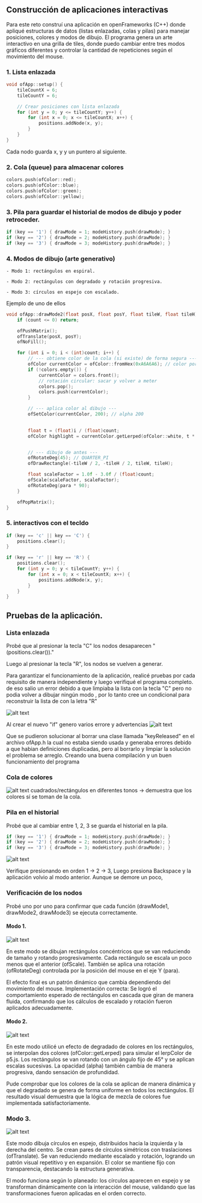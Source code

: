 ## Construcción de aplicaciones interactivas
Para este reto construí una aplicación en openFrameworks (C++) donde apliqué estructuras de datos (listas enlazadas, colas y pilas) para manejar posiciones, colores y modos de dibujo. El programa genera un arte interactivo en una grilla de tiles, donde puedo cambiar entre tres modos gráficos diferentes y controlar la cantidad de repeticiones según el movimiento del mouse.

### 1. Lista enlazada
```cpp
void ofApp::setup() {
    tileCountX = 6;
    tileCountY = 6;

    // Crear posiciones con lista enlazada
    for (int y = 0; y <= tileCountY; y++) {
        for (int x = 0; x <= tileCountX; x++) {
            positions.addNode(x, y);
        }
    }
}
```

Cada nodo guarda x, y y un puntero al siguiente.

### 2. Cola (queue) para almacenar colores
```cpp
colors.push(ofColor::red);
colors.push(ofColor::blue);
colors.push(ofColor::green);
colors.push(ofColor::yellow);
```

### 3. Pila para guardar el historial de modos de dibujo y poder retroceder.  
```cpp
if (key == '1') { drawMode = 1; modeHistory.push(drawMode); }
if (key == '2') { drawMode = 2; modeHistory.push(drawMode); }
if (key == '3') { drawMode = 3; modeHistory.push(drawMode); }
```

### 4. Modos de dibujo (arte generativo)

    - Modo 1: rectángulos en espiral.  
 
    - Modo 2: rectángulos con degradado y rotación progresiva.  

    - Modo 3: círculos en espejo con escalado.  

Ejemplo de uno de ellos 
```cpp
void ofApp::drawMode2(float posX, float posY, float tileW, float tileH) {
    if (count <= 0) return;

    ofPushMatrix();
    ofTranslate(posX, posY);
    ofNoFill();

    for (int i = 0; i < (int)count; i++) {
        // --- obtiene color de la cola (si existe) de forma segura ---
        ofColor currentColor = ofColor::fromHex(0xA6A6A6); // color por defecto (gris)
        if (!colors.empty()) {
            currentColor = colors.front();
            // rotación circular: sacar y volver a meter
            colors.pop();
            colors.push(currentColor);
        }

        // --- aplica color al dibujo ---
        ofSetColor(currentColor, 200); // alpha 200

     
        float t = (float)i / (float)count;
        ofColor highlight = currentColor.getLerped(ofColor::white, t * 0.5f);


        // --- dibujo de antes ---
        ofRotateDeg(45); // QUARTER_PI
        ofDrawRectangle(-tileW / 2, -tileH / 2, tileW, tileH);

        float scaleFactor = 1.0f - 3.0f / (float)count;
        ofScale(scaleFactor, scaleFactor);
        ofRotateDeg(para * 90);
    }

    ofPopMatrix();
}
```

### 5. interactivos con el tecldo   
```cpp
if (key == 'c' || key == 'C') {
    positions.clear();
}

if (key == 'r' || key == 'R') {
    positions.clear();
    for (int y = 0; y < tileCountY; y++) {
        for (int x = 0; x < tileCountX; x++) {
            positions.addNode(x, y);
        }
    }
}
```

##  Pruebas de la aplicación.  

### Lista enlazada  

Probé que al presionar la tecla "C" los nodos desaparecen "(positions.clear())."

Luego al presionar la tecla "R", los nodos se vuelven a generar.  

Para garantizar el funcionamiento de la aplicación, realicé pruebas por cada requisito de manera independiente y luego verifiqué el programa completo. de eso salio un error debido a que limpiaba la lista con la tecla "C" pero no podia volver a dibujar ningún modo , por lo tanto cree un condicional para reconstruir la lista de con la letra "R"

![alt text](image-2.png)  

Al crear el nuevo "if" genero varios errore y advertencias
![alt text](image-3.png)  

Que se pudieron solucionar al borrar una clase llamada "keyReleased" en el archivo ofApp.h la cual no estaba siendo usada y generaba errores debido a que habian definiciones duplicadas, pero al borrarlo y limpiar la solución el problema se arreglo.
Creando una buena compilación y un buen funcionamiento del programa 

### Cola de colores  

![alt text](image.png)
cuadrados/rectángulos en diferentes tonos → demuestra que los colores sí se toman de la cola.

### Pila en el historial  

Probé que al cambiar entre 1, 2, 3 se guarda el historial en la pila.  

```cpp
if (key == '1') { drawMode = 1; modeHistory.push(drawMode); }
if (key == '2') { drawMode = 2; modeHistory.push(drawMode); }
if (key == '3') { drawMode = 3; modeHistory.push(drawMode); }
```
![alt text](image-7.png)

Verifique presionando en orden 1 → 2 → 3, Luego presiona Backspace y la aplicación volvio al modo anterior. Aunque se demore un poco,

### Verificación de los nodos  
Probé uno por uno para confirmar que cada función (drawMode1, drawMode2, drawMode3) se ejecuta correctamente.

#### Modo 1.  

![alt text](image-4.png)  

En este modo se dibujan rectángulos concéntricos que se van reduciendo de tamaño y rotando progresivamente. Cada rectángulo se escala un poco menos que el anterior (ofScale). También se aplica una rotación (ofRotateDeg) controlada por la posición del mouse en el eje Y (para).  

El efecto final es un patrón dinámico que cambia dependiendo del movimiento del mouse. Implementación correcta: Se logró el comportamiento esperado de rectángulos en cascada que giran de manera fluida, confirmando que los cálculos de escalado y rotación fueron aplicados adecuadamente.
#### Modo 2.   

![alt text](image-5.png)  

En este modo utilicé un efecto de degradado de colores en los rectángulos, se interpolan dos colores (ofColor::getLerped) para simular el lerpColor de p5.js. Los rectángulos se van rotando con un ángulo fijo de 45° y se aplican escalas sucesivas. La opacidad (alpha) también cambia de manera progresiva, dando sensación de profundidad.

 Pude comprobar que los colores de la cola se aplican de manera dinámica y que el degradado se genera de forma uniforme en todos los rectángulos. El resultado visual demuestra que la lógica de mezcla de colores fue implementada satisfactoriamente.

### Modo 3.   

![alt text](image-6.png)  

Este modo dibuja círculos en espejo, distribuidos hacia la izquierda y la derecha del centro. Se crean pares de círculos simétricos con traslaciones (ofTranslate). Se van reduciendo mediante escalado y rotación, logrando un patrón visual repetitivo y en expansión. El color se mantiene fijo con transparencia, destacando la estructura generativa.

El modo funciona según lo planeado: los círculos aparecen en espejo y se transforman dinámicamente con la interacción del mouse, validando que las transformaciones fueron aplicadas en el orden correcto.